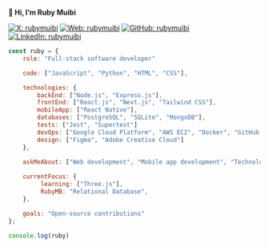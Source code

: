 **👋 Hi, I’m Ruby Muibi**


[![X: rubymuibi](https://img.shields.io/twitter/follow/rubymuibi)](https://twitter.com/rubymuibi)
[![Web: rubymuibi](https://img.shields.io/badge/rubymuibi.com-000000?logo=googlechrome&logoColor=000000&style=social)](https://rubymuibi.com)
[![GitHub: rubymuibi](https://img.shields.io/badge/rubymuibi-000000?logo=github&style=social)](https://github.com/RubyMuibi/)
[![LinkedIn: rubymuibi](https://img.shields.io/badge/rubymuibi-0077B5?logo=linkedin)](https://www.linkedin.com/in/rubymuibi/)



```javascript
const ruby = {
    role: "Full-stack software developer"

    code: ["JavaScript", "Python", "HTML", "CSS"],

    technologies: { 
        backEnd: ["Node.js", "Express.js"],
        frontEnd: ["React.js", "Next.js", "Tailwind CSS"],
        mobileApp: ["React Native"],
        databases: ["PostgreSQL", "SQLite", "MongoDB"],
        tests: ["Jest", "Supertest"]
        devOps: ["Google Cloud Platform", "AWS EC2", "Docker", "GitHub Actions"],
        design: ["Figma", "Adobe Creative Cloud"]
    },
    
    askMeAbout: ["Web development", "Mobile app development", "Technology", "Algebra"],

    currentFocus: {
         learning: ["Three.js"],
         RubyMB: "Relational Database",
    },

    goals: "Open-source contributions"
};

console.log(ruby)
```

